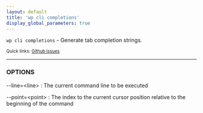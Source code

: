 ```yaml
---
layout: default
title: 'wp cli completions'
display_global_parameters: true
---
```


`wp cli completions` - Generate tab completion strings.

<small>Quick links: <a href="https://github.com/wp-cli/wp-cli/issues?q=is%3Aopen+label%3Acommand%3Acli-completions+sort%3Aupdated-desc">Github issues</a></small>

<hr />

### OPTIONS

\--line=&lt;line&gt;
: The current command line to be executed

\--point=&lt;point&gt;
: The index to the current cursor position relative to the beginning of the command



